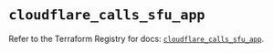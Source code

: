 # `cloudflare_calls_sfu_app`

Refer to the Terraform Registry for docs: [`cloudflare_calls_sfu_app`](https://registry.terraform.io/providers/cloudflare/cloudflare/5.10.1/docs/resources/calls_sfu_app).
